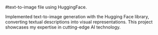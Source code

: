 #text-to-image file using HuggingFace.

Implemented text-to-image generation with the Hugging Face library, converting textual descriptions into visual representations. This project showcases my expertise in cutting-edge AI technology.
